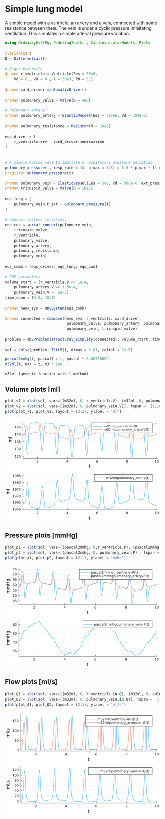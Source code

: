 # Simple lung model

A simple model with a ventricle, an artery and a vein, connected with some resistance between them.
The vein is under a cyclic pressure immitating ventilation. 
This simulates a simple arterial pressure variation.

```julia
using OrdinaryDiffEq, ModelingToolkit, CardiovascularModels, Plots

@variables t
D = Differential(t)

# Right Ventricle
@named r_ventricle = Ventricle(Ees = 50e6,
    Vd = 0., V0 = 0., λ = 50e3, P0 = 5.)

@named card_driver =automaticDriver()

@named pulmonary_valve = Valve(R = 4e6)

# Pulmonary artery
@named pulmonary_artery = ElasticVessel(Ees = 200e6, Vd = 100e-6)

@named pulmonary_resistance = Resistor(R = 10e6)

eqs_driver = [
    r_ventricle.drv ~ card_driver.contraction
]


# A simple cosine wave to immitate a respiratory pressure variation
pulmonary_pressure(t, resp_rate = 14, p_max = 1e3) = 0.5 * p_max * (1-cos(2 * π * t * 14/60))
@register pulmonary_pressure(t)

@named pulmonary_vein = ElasticVessel(Ees = 5e6, Vd = 500e-6, ext_pressure = "free")
@named tricuspid_valve = Valve(R = 10e6)

eqs_lung = [
    pulmonary_vein.P_ext ~ pulmonary_pressure(t)
]

# Connect systems in series.
eqs_con = serial_connect(pulmonary_vein, 
    tricuspid_valve, 
    r_ventricle,
    pulmonary_valve,
    pulmonary_artery,
    pulmonary_resistance,
    pulmonary_vein)

eqs_comb = [eqs_driver; eqs_lung; eqs_con]

# ODE parameters
volume_start = [r_ventricle.V => 1e-4, 
    pulmonary_artery.V => 1.5e-4,
    pulmonary_vein.V => 2e-3]
time_span = (0.0, 10.0)

@named hemo_sys = ODESystem(eqs_comb)

@named connected = compose(hemo_sys, r_ventricle, card_driver, 
                            pulmonary_valve, pulmonary_artery, pulmonary_resistance, 
                            pulmonary_vein, tricuspid_valve)

problem = ODEProblem(structural_simplify(connected), volume_start, time_span, [])

sol = solve(problem, Tsit5(), dtmax = 0.01, reltol = 1e-6)
```


```julia
pascal2mmhg(t, pascal) = t, pascal * 0.00750062
m32ml(t, m3) = t, m3 * 1e6
```

```
m32ml (generic function with 1 method)
```





## Volume plots [ml]
```julia
plot_v1 = plot(sol, vars=[(m32ml, 0, r_ventricle.V), (m32ml, 0, pulmonary_artery.V)], tspan =  (1,10));
plot_v2 = plot(sol, vars=[(m32ml, 0, pulmonary_vein.V)], tspan =  (1,10));
plot(plot_v1, plot_v2, layout = (2,1), ylabel = "ml")
```

![](figures/simple_lung_3_1.png)



## Pressure plots [mmHg]
```julia
plot_p1 = plot(sol, vars=[(pascal2mmhg, 0,r_ventricle.P), (pascal2mmhg, 0, pulmonary_artery.P)], tspan =  (1,10));
plot_p2 = plot(sol, vars=[(pascal2mmhg, 0, pulmonary_vein.P)], tspan =  (1,10));
plot(plot_p1, plot_p2, layout = (2,1), ylabel = "mmHg")
```

![](figures/simple_lung_4_1.png)



## Flow plots [ml/s]
```julia
plot_Q1 = plot(sol, vars=[(m32ml, 0, r_ventricle.in.Q), (m32ml, 0, pulmonary_artery.in.Q)], tspan =  (1,10));
plot_Q2 = plot(sol, vars=[(m32ml, 0, pulmonary_vein.in.Q)], tspan =  (1,10));
plot(plot_Q1, plot_Q2, layout = (2,1), ylabel = "ml/s")
```

![](figures/simple_lung_5_1.png)
